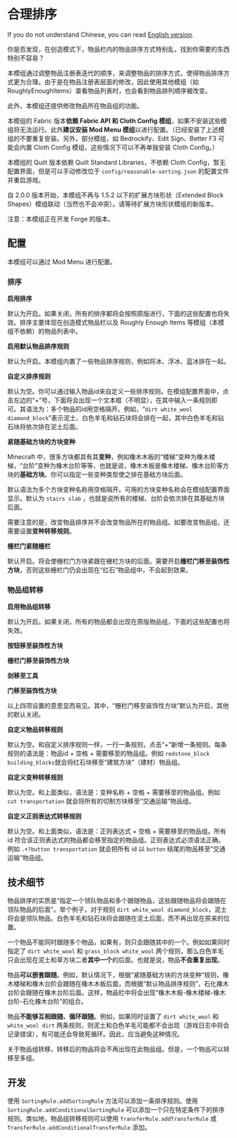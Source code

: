 # 合理排序

If you do not understand Chinese, you can read [English version](README-en.md).

你是否发现，在创造模式下，物品栏内的物品排序方式特别乱，找到你需要的东西特别不容易？

本模组通过调整物品注册表迭代的顺序，来调整物品的排序方式，使得物品排序方式更为合理。由于是在物品注册表层面的修改，因此使用其他模组（如 RoughlyEnoughItems）查看物品列表时，也会看到物品排列顺序被改变。

此外，本模组还提供修改物品所在物品组的功能。

本模组的 Fabric 版本**依赖 Fabric API 和 Cloth Config 模组**，如果不安装这些模组将无法运行。此外**建议安装 Mod Menu 模组**以进行配置。（已经安装了上述模组的不要重复安装。另外，部分模组，如 Bedrockify、Edit Sign、Better F3 可能会内置 Cloth Config 模组，这些情况下可以不再单独安装 Cloth Config。）

本模组的 Quilt 版本依赖 Quilt Standard Libraries，不依赖 Cloth Config，暂无配置界面，但是可以手动修改位于 `config/reasonable-sorting.json` 的配置文件并重启游戏。

自 2.0.0 版本开始，本模组不再与 1.5.2 以下的扩展方块形状（Extended Block Shapes）模组联动（当然也不会冲突）。请等待扩展方块形状模组的新版本。

注意：本模组正在开发 Forge 的版本。

## 配置

本模组可以通过 Mod Menu 进行配置。

### 排序

**启用排序**

默认为开启。如果关闭，所有的排序都将会按照原版进行，下面的这些配置也将失效。排序主要体现在创造模式物品栏以及 Roughly Enough Items 等模组（本模组不依赖）的物品列表中。

**启用默认物品排序规则**

默认为开启。本模组内置了一些物品排序规则，例如将冰、浮冰、蓝冰排在一起。

**自定义排序规则**

默认为空。你可以通过输入物品id来自定义一些排序规则。在模组配置界面中，点击左边的“+”号，下面将会出现一个文本框（不明显），在其中输入一条规则即可。其语法为：多个物品的id用空格隔开。例如，“`dirt white_wool diamond_block`”表示泥土、白色羊毛和钻石块将会排在一起，其中白色羊毛和钻石块将依次排在泥土后面。

**紧随基础方块的方块变种**

Minecraft 中，很多方块都具有其**变种**，例如橡木木板的“楼梯”变种为橡木楼梯，“台阶”变种为橡木台阶等等，也就是说，橡木木板是橡木楼梯、橡木台阶等方块的**基础方块**。你可以指定一些变种类型使之排在基础方块后面。

默认语法为多个方块变种名称用空格隔开。可用的方块变种名称会在模组配置界面显示。默认为 `stairs slab` ，也就是说所有的楼梯、台阶会依次排在其基础方块后面。

需要注意的是，改变物品排序并不会改变物品所在的物品组。如要改变物品组，还需要设置**变种转移规则**。

**栅栏门紧随栅栏**

默认开启。将会使栅栏门方块紧跟在栅栏方块的后面。需要开启**栅栏门移至装饰性方块**，否则这些栅栏门仍会出现在“红石”物品组中，不会起到效果。

### 物品组转移

**启用物品组转移**

默认为开启。如果关闭，所有的物品都会出现在原版物品组，下面的这些配置也将失效。

**按钮移至装饰性方块**

**栅栏门移至装饰性方块**

**剑移至工具**

**门移至装饰性方块**

以上四项设置的意思显而易见。其中，“栅栏门移至装饰性方块”默认为开启，其他的默认关闭。

**自定义物品转移规则**

默认为空。和自定义排序规则一样，一行一条规则，点击“+”新增一条规则。每条规则的语法是：物品id + 空格 + 需要移至的物品组。例如 `redstone_block building_blocks`就会将红石块移至“建筑方块”（建材）物品组。

**自定义变种转移规则**

默认为空。和上面类似，语法是：变种名称 + 空格 + 需要移至的物品组。例如 `cut transportation` 就会将所有的切制方块移至“交通运输”物品组。

**自定义正则表达式转移规则**

默认为空。和上面类似，语法是：正则表达式 + 空格 + 需要移至的物品组。所有 id 符合该正则表达式的物品都会移至指定的物品组。正则表达式必须语法正确。例如 `.+?button transportation` 就会把所有 id 以 `button` 结尾的物品移至“交通运输”物品组。

## 技术细节

物品排序的实质是“指定一个领队物品和多个跟随物品，这些跟随物品将会跟随在领队物品的后面”。举个例子，对于规则 `dirt white_wool diamond_block`，泥土将会是领队物品，白色羊毛和钻石块将会跟随在泥土后面，而不再出现在原来的位置。

一个物品不能同时跟随多个物品，如果有，则只会跟随其中的一个。例如如果同时指定了 `dirt white_wool` 和 `grass_block white_wool` 两个规则，那么白色羊毛只会出现在泥土和草方块二者**其中一个**的后面。也就是说，物品**不会重复出现**。

物品**可以嵌套跟随**。例如，默认情况下，根据“紧随基础方块的方块变种”规则，橡木楼梯和橡木台阶会跟随在橡木木板后面，而根据“默认物品排序规则”，石化橡木台阶会跟随在橡木台阶后面。这样，物品栏中将会出现“橡木木板-橡木楼梯-橡木台阶-石化橡木台阶”的组合。

物品**不能够互相跟随、循环跟随**。例如，如果同时设置了 `dirt white_wool` 和 `white_wool dirt` 两条规则，则泥土和白色羊毛可能都不会出现（游戏日志中将会记录错误），有可能还会导致死循环。因此，应当避免这种情况。

关于物品组转移，转移后的物品将会不再出现在此物品组。但是，一个物品可以转移至多组。

## 开发

使用 `SortingRule.addSortingRule` 方法可以添加一条排序规则。使用 `SortingRule.addConditionalSortingRule` 可以添加一个只在特定条件下的排序规则。类似地，物品组转移规则可以使用 `TransferRule.addTransferRule` 或 `TransferRule.addConditionalTransferRule` 添加。